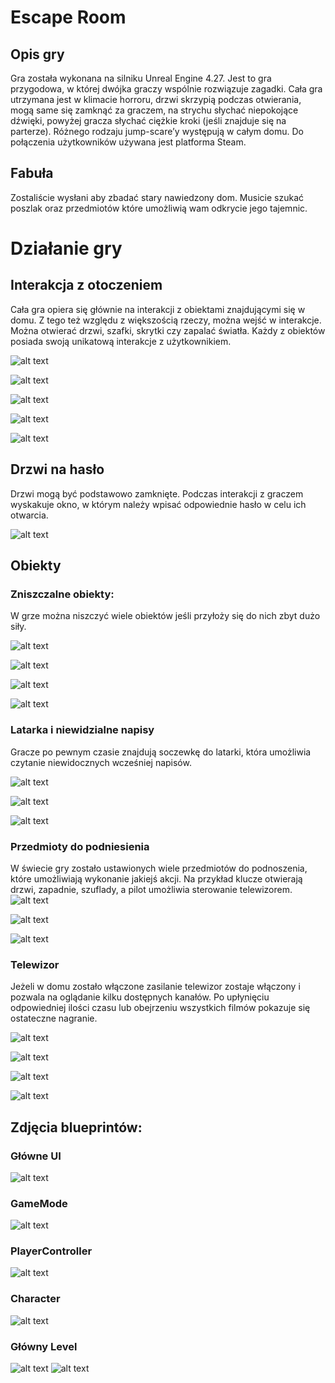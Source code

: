 
# Escape Room

## Opis gry

Gra została wykonana na silniku Unreal Engine 4.27. Jest to gra przygodowa, w której dwójka graczy wspólnie rozwiązuje zagadki. Cała gra utrzymana jest w klimacie horroru, drzwi skrzypią podczas otwierania, mogą same się zamknąć za graczem, na strychu słychać niepokojące dźwięki, powyżej gracza słychać ciężkie kroki (jeśli znajduje się na parterze). Różnego rodzaju jump-scare’y występują w całym domu. 
Do połączenia użytkowników używana jest platforma Steam.

## Fabuła

Zostaliście wysłani aby zbadać stary nawiedzony dom. Musicie szukać poszlak oraz przedmiotów które umożliwią wam odkrycie jego tajemnic.

# Działanie gry

## Interakcja z otoczeniem
Cała gra opiera się głównie na interakcji z obiektami znajdującymi się w domu. Z tego też względu z większością rzeczy, można wejść w interakcje. Można otwierać drzwi, szafki, skrytki czy zapalać światła. Każdy z obiektów posiada swoją unikatową interakcje z użytkownikiem.

![alt text](https://github.com/Kamien-Kowala/-GAME-EscapeRoom/blob/main/Screens/480_20230222155551_1.png?raw=true)

![alt text](https://github.com/Kamien-Kowala/-GAME-EscapeRoom/blob/main/Screens/480_20230222155557_1.png?raw=true)

![alt text](https://github.com/Kamien-Kowala/-GAME-EscapeRoom/blob/main/Screens/480_20230222155658_1.png?raw=true)

![alt text](https://github.com/Kamien-Kowala/-GAME-EscapeRoom/blob/main/Screens/480_20230222155738_1.png?raw=true)

![alt text](https://github.com/Kamien-Kowala/-GAME-EscapeRoom/blob/main/Screens/480_20230222155332_1.png?raw=true)


## Drzwi na hasło
Drzwi mogą być podstawowo zamknięte. Podczas interakcji z graczem wyskakuje okno, w którym należy wpisać odpowiednie hasło w celu ich otwarcia.

![alt text](https://github.com/Kamien-Kowala/-GAME-EscapeRoom/blob/main/Screens/480_20230222155513_1.png?raw=true)


## Obiekty

### Zniszczalne obiekty:
W grze można niszczyć wiele obiektów jeśli przyłoży się do nich zbyt dużo siły.

![alt text](https://github.com/Kamien-Kowala/-GAME-EscapeRoom/blob/main/Screens/480_20230222155347_1.png?raw=true)

![alt text](https://github.com/Kamien-Kowala/-GAME-EscapeRoom/blob/main/Screens/480_20230222155352_1.png?raw=true)

![alt text](https://github.com/Kamien-Kowala/-GAME-EscapeRoom/blob/main/Screens/480_20230222155420_1.png?raw=true)

![alt text](https://github.com/Kamien-Kowala/-GAME-EscapeRoom/blob/main/Screens/480_20230222155423_1.png?raw=true)

### Latarka i niewidzialne napisy
Gracze po pewnym czasie znajdują soczewkę do latarki, która umożliwia czytanie niewidocznych wcześniej napisów.

![alt text](https://github.com/Kamien-Kowala/-GAME-EscapeRoom/blob/main/Screens/480_20230222155443_1.png?raw=true)

![alt text](https://github.com/Kamien-Kowala/-GAME-EscapeRoom/blob/main/Screens/480_20230222155449_1.png?raw=true)

![alt text](https://github.com/Kamien-Kowala/-GAME-EscapeRoom/blob/main/Screens/480_20230222155502_1.png?raw=true)

### Przedmioty do podniesienia
W świecie gry zostało ustawionych wiele przedmiotów do podnoszenia, które umożliwiają wykonanie jakiejś akcji. Na przykład klucze otwierają drzwi, zapadnie, szuflady, a pilot umożliwia sterowanie telewizorem.
![alt text](https://github.com/Kamien-Kowala/-GAME-EscapeRoom/blob/main/Screens/480_20230222155254_1.png?raw=true)

![alt text](https://github.com/Kamien-Kowala/-GAME-EscapeRoom/blob/main/Screens/480_20230222155535_1.png?raw=true)

![alt text](https://github.com/Kamien-Kowala/-GAME-EscapeRoom/blob/main/Screens/480_20230222155545_1.png?raw=true)

### Telewizor
Jeżeli w domu zostało włączone zasilanie telewizor zostaje włączony i pozwala na oglądanie kilku dostępnych kanałów. Po upłynięciu odpowiedniej ilości czasu lub obejrzeniu wszystkich filmów pokazuje się ostateczne nagranie.

![alt text](https://github.com/Kamien-Kowala/-GAME-EscapeRoom/blob/main/Screens/480_20230222155753_1.png?raw=true)

![alt text](https://github.com/Kamien-Kowala/-GAME-EscapeRoom/blob/main/Screens/480_20230222155815_1.png?raw=true)

![alt text](https://github.com/Kamien-Kowala/-GAME-EscapeRoom/blob/main/Screens/480_20230222155823_1.png?raw=true)

![alt text](https://github.com/Kamien-Kowala/-GAME-EscapeRoom/blob/main/Screens/480_20230222155833_1.png?raw=true)

## Zdjęcia blueprintów:

### Główne UI

![alt text](https://github.com/Kamien-Kowala/-GAME-EscapeRoom/blob/main/Screens/1image.png?raw=true)

### GameMode
![alt text](https://github.com/Kamien-Kowala/-GAME-EscapeRoom/blob/main/Screens/2image.png?raw=true)

### PlayerController

![alt text](https://github.com/Kamien-Kowala/-GAME-EscapeRoom/blob/main/Screens/3image.png?raw=true)

### Character

![alt text](https://github.com/Kamien-Kowala/-GAME-EscapeRoom/blob/main/Screens/4image.png?raw=true)

### Główny Level

![alt text](https://github.com/Kamien-Kowala/-GAME-EscapeRoom/blob/main/Screens/5image.png?raw=true)
![alt text](https://github.com/Kamien-Kowala/-GAME-EscapeRoom/blob/main/Screens/6image.png?raw=true)
